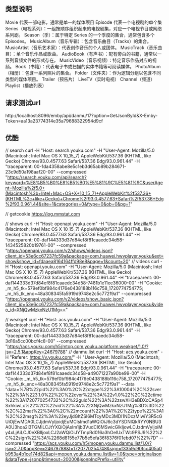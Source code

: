 ## 类型说明
Movie 代表一部电影，通常是单一的媒体项目
Episode 代表一个电视剧的单个集
Series（电视系列）：一组按顺序组织起来的电视剧集，对应一个电视节目或网络系列剧。
Season（季）：属于特定 Series 的一个季度的集合，通常包含多个 Episodes。
MusicAlbum（音乐专辑）：包含音乐曲目（Tracks）的集合。
MusicArtist（音乐艺术家）：代表创作音乐的个人或团体。
MusicTrack（音乐曲目）：单个音乐作品或歌曲。
AudioBook（有声书）：配有旁白的书籍，通常以一系列音频文件的形式存在。
MusicVideo（音乐视频）：特定音乐作品对应的视频。
Book（书籍）：代表电子书或扫描的实体书籍等可阅读媒体。
PhotoAlbum（相册）：包含一系列照片的集合。
Folder（文件夹）：作为逻辑分组以包含不同类型的媒体项目。
Trailer（预告片）
LiveTV（实时电视）
Channel（频道）
Playlist（播放列表）


## 请求测试url
http://localhost:8096/emby/api/danmu/17?option=GetJsonById&X-Emby-Token=aa13a23774314e35a79688322954d9cf








## 优酷

// search
curl -H "Host: search.youku.com" -H "User-Agent: Mozilla/5.0 (Macintosh; Intel Mac OS X 10_15_7) AppleWebKit/537.36 (KHTML, like Gecko) Chrome/93.0.4577.63 Safari/537.36 Edg/93.0.961.44" -H "traceparent: 00-1da4358abe8e5c1eb3d65ab89b284671-23c9d50a198aaf20-00" --compressed "https://search.youku.com/api/search?keyword=%E8%B5%B0%E8%B5%B0%E5%81%9C%E5%81%9C&userAgent=Mozilla%2f5.0+(Macintosh%3b+Intel+Mac+OS+X+10_15_7)+AppleWebKit%2f537.36+(KHTML%2c+like+Gecko)+Chrome%2f93.0.4577.63+Safari%2f537.36+Edg%2f93.0.961.44&site=1&categories=0&ftype=0&ob=0&pg=1"

// getcookie
https://log.mmstat.com

// shows
curl -H "Host: openapi.youku.com" -H "User-Agent: Mozilla/5.0 (Macintosh; Intel Mac OS X 10_15_7) AppleWebKit/537.36 (KHTML, like Gecko) Chrome/93.0.4577.63 Safari/537.36 Edg/93.0.961.44" -H "traceparent: 00-daf144333d37d84ef8f81caaedc34d58-1434525820b19761-00" --compressed "https://openapi.youku.com/v2/shows/videos.json?client_id=53e6cc67237fc59a&package=com.huawei.hwvplayer.youku&ext=show&show_id=fdaaea8164164ffd98e8&page=1&count=20"
// videos
curl -H "Host: openapi.youku.com" -H "User-Agent: Mozilla/5.0 (Macintosh; Intel Mac OS X 10_15_7) AppleWebKit/537.36 (KHTML, like Gecko) Chrome/93.0.4577.63 Safari/537.36 Edg/93.0.961.44" -H "traceparent: 00-daf144333d37d84ef8f81caaedc34d58-7481b1e11ee36000-00" -H "Cookie: _m_h5_tk=579ef0bf984c4176e0438188b116c758_1720774754775; _m_h5_tk_enc=48a308345fa5919d9748e2c5c772f9a1" --compressed "https://openapi.youku.com/v2/videos/show_basic.json?client_id=53e6cc67237fc59a&package=com.huawei.hwvplayer.youku&video_id=XNjQwMzkxNzU1Mg=="

// weakget
curl -H "Host: acs.youku.com" -H "User-Agent: Mozilla/5.0 (Macintosh; Intel Mac OS X 10_15_7) AppleWebKit/537.36 (KHTML, like Gecko) Chrome/93.0.4577.63 Safari/537.36 Edg/93.0.961.44" -H "traceparent: 00-daf144333d37d84ef8f81caaedc34d58-3d16a5cc00bcf4c8-00" --compressed "https://acs.youku.com/h5/mtop.com.youku.aplatform.weakget/1.0/?jsv=2.5.1&appKey=24679788"
// danmu.list
curl -H "Host: acs.youku.com" -H "Referer: https://v.youku.com/" -H "User-Agent: Mozilla/5.0 (Macintosh; Intel Mac OS X 10_15_7) AppleWebKit/537.36 (KHTML, like Gecko) Chrome/93.0.4577.63 Safari/537.36 Edg/93.0.961.44" -H "traceparent: 00-daf144333d37d84ef8f81caaedc34d58-a49071227a90be99-00" -H "Cookie: _m_h5_tk=579ef0bf984c4176e0438188b116c758_1720774754775; _m_h5_tk_enc=48a308345fa5919d9748e2c5c772f9a1" --data "data=%7B%22pid%22%3A0%2C%22ctype%22%3A10004%2C%22sver%22%3A%223.1.0%22%2C%22cver%22%3A%22v1.0%22%2C%22ctime%22%3A1720770254732%2C%22guid%22%3A%22zswXH3eBDXcCASp4SxhkiwLc%22%2C%22vid%22%3A%22XNjQwMzkxNzU1Mg%3D%3D%22%2C%22mat%22%3A0%2C%22mcount%22%3A1%2C%22type%22%3A1%2C%22msg%22%3A%22eyJjdGltZSI6MTcyMDc3MDI1NDczMiwiY3R5cGUiOjEwMDA0LCJjdmVyIjoidjEuMCIsImd1aWQiOiJ6c3dYSDNlQkRYY0NBU3A0U3hoa2l3TGMiLCJtYXQiOjAsIm1jb3VudCI6MSwicGlkIjowLCJzdmVyIjoiMy4xLjAiLCJ0eXBlIjoxLCJ2aWQiOiJYTmpRd016a3hOelUxTWc9PSJ9%22%2C%22sign%22%3A%2268d8155e77b5e5efa36f8376f01ebd07%22%7D" --compressed "https://acs.youku.com/h5/mopen.youku.danmu.list/1.0/?jsv=2.7.0&appKey=24679788&t=1720770254748&sign=f3359c90fcc405a0b953a4b1ce174d82&api=mopen.youku.danmu.list&v=1.0&type=originaljson&dataType=jsonp&timeout=20000&jsonpIncPrefix=utility"
